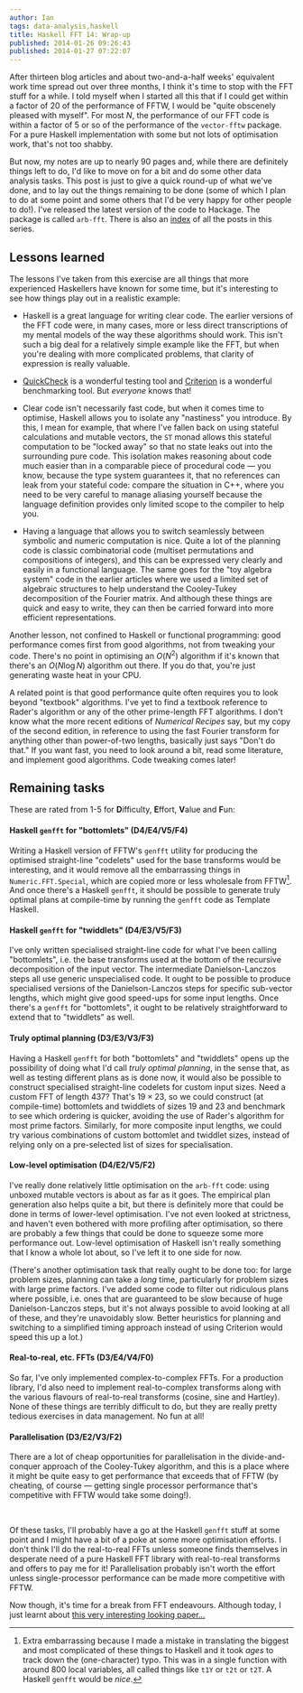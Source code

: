 ```yaml
---
author: Ian
tags: data-analysis,haskell
title: Haskell FFT 14: Wrap-up
published: 2014-01-26 09:26:43
published: 2014-01-27 07:22:07
---
```


After thirteen blog articles and about two-and-a-half weeks'
equivalent work time spread out over three months, I think it's time
to stop with the FFT stuff for a while.  I told myself when I started
all this that if I could get within a factor of 20 of the performance
of FFTW, I would be "quite obscenely pleased with myself".  For most
$N$, the performance of our FFT code is within a factor of 5 or so of
the performance of the `vector-fftw` package.  For a pure Haskell
implementation with some but not lots of optimisation work, that's not
too shabby.

But now, my notes are up to nearly 90 pages and, while there are
definitely things left to do, I'd like to move on for a bit and do
some other data analysis tasks.  This post is just to give a quick
round-up of what we've done, and to lay out the things remaining to be
done (some of which I plan to do at some point and some others that
I'd be very happy for other people to do!).  I've released the latest
version of the code to Hackage.  The package is called `arb-fft`.
There is also an [index][index] of all the posts in this series.

## Lessons learned

The lessons I've taken from this exercise are all things that more
experienced Haskellers have known for some time, but it's interesting
to see how things play out in a realistic example:

 * Haskell is a great language for writing clear code.  The earlier
   versions of the FFT code were, in many cases, more or less direct
   transcriptions of my mental models of the way these algorithms
   should work.  This isn't such a big deal for a relatively simple
   example like the FFT, but when you're dealing with more complicated
   problems, that clarity of expression is really valuable.

 * [QuickCheck][quickcheck] is a wonderful testing tool and
   [Criterion][criterion] is a wonderful benchmarking tool.  But
   *everyone* knows that!

 * Clear code isn't necessarily fast code, but when it comes time to
   optimise, Haskell allows you to isolate any "nastiness" you
   introduce.  By this, I mean for example, that where I've fallen
   back on using stateful calculations and mutable vectors, the `ST`
   monad allows this stateful computation to be "locked away" so that
   no state leaks out into the surrounding pure code.  This isolation
   makes reasoning about code much easier than in a comparable piece
   of procedural code &mdash; you know, because the type system guarantees
   it, that no references can leak from your stateful code: compare
   the situation in C++, where you need to be very careful to manage
   aliasing yourself because the language definition provides only
   limited scope to the compiler to help you.

 * Having a language that allows you to switch seamlessly between
   symbolic and numeric computation is nice.  Quite a lot of the
   planning code is classic combinatorial code (multiset permutations
   and compositions of integers), and this can be expressed very
   clearly and easily in a functional language.  The same goes for the
   "toy algebra system" code in the earlier articles where we used a
   limited set of algebraic structures to help understand the
   Cooley-Tukey decomposition of the Fourier matrix.  And although
   these things are quick and easy to write, they can then be carried
   forward into more efficient representations.

Another lesson, not confined to Haskell or functional programming:
good performance comes first from good algorithms, not from tweaking
your code.  There's no point in optimising an $O(N^2)$ algorithm if
it's known that there's an $O(N \log N)$ algorithm out there.  If you
do that, you're just generating waste heat in your CPU.

A related point is that good performance quite often requires you to
look beyond "textbook" algorithms.  I've yet to find a textbook
reference to Rader's algorithm or any of the other prime-length FFT
algorithms.  I don't know what the more recent editions of *Numerical
Recipes* say, but my copy of the second edition, in reference to using
the fast Fourier transform for anything other than power-of-two
lengths, basically just says "Don't do that."  If you want fast, you
need to look around a bit, read some literature, and implement good
algorithms.  Code tweaking comes later!

## Remaining tasks

These are rated from 1-5 for **D**ifficulty, **E**ffort, **V**alue and
**F**un:

#### Haskell `genfft` for "bottomlets" (**D**4/**E**4/**V**5/**F**4)

Writing a Haskell version of FFTW's `genfft` utility for producing the
optimised straight-line "codelets" used for the base transforms would
be interesting, and it would remove all the embarrassing things in
`Numeric.FFT.Special`, which are copied more or less wholesale from
FFTW[^1].  And once there's a Haskell `genfft`, it should be possible
to generate truly optimal plans at compile-time by running the
`genfft` code as Template Haskell.

#### Haskell `genfft` for "twiddlets" (**D**4/**E**3/**V**5/**F**3)

I've only written specialised straight-line code for what I've been
calling "bottomlets", i.e. the base transforms used at the bottom of
the recursive decomposition of the input vector.  The intermediate
Danielson-Lanczos steps all use generic unspecialised code.  It ought
to be possible to produce specialised versions of the
Danielson-Lanczos steps for specific sub-vector lengths, which might
give good speed-ups for some input lengths.  Once there's a `genfft`
for "bottomlets", it ought to be relatively straightforward to extend
that to "twiddlets" as well.

#### Truly optimal planning (**D**3/**E**3/**V**3/**F**3)

Having a Haskell `genfft` for both "bottomlets" and "twiddlets" opens
up the possibility of doing what I'd call *truly optimal planning*, in
the sense that, as well as testing different plans as is done now, it
would also be possible to construct specialised straight-line codelets
for custom input sizes.  Need a custom FFT of length 437?  That's $19
\times 23$, so we could construct (at compile-time) bottomlets and
twiddlets of sizes 19 and 23 and benchmark to see which ordering is
quicker, avoiding the use of Rader's algorithm for most prime factors.
Similarly, for more composite input lengths, we could try various
combinations of custom bottomlet and twiddlet sizes, instead of
relying only on a pre-selected list of sizes for specialisation.

#### Low-level optimisation (**D**4/**E**2/**V**5/**F**2)

I've really done relatively little optimisation on the `arb-fft` code:
using unboxed mutable vectors is about as far as it goes.  The
empirical plan generation also helps quite a bit, but there is
definitely more that could be done in terms of lower-level
optimisation.  I've not even looked at strictness, and haven't even
bothered with more profiling after optimisation, so there are probably
a few things that could be done to squeeze some more performance out.
Low-level optimisation of Haskell isn't really something that I know a
whole lot about, so I've left it to one side for now.

(There's another optimisation task that really ought to be done too:
for large problem sizes, planning can take a *long* time, particularly
for problem sizes with large prime factors.  I've added some code to
filter out ridiculous plans where possible, i.e. ones that are
guaranteed to be slow because of huge Danielson-Lanczos steps, but
it's not always possible to avoid looking at all of these, and they're
unavoidably slow.  Better heuristics for planning and switching to a
simplified timing approach instead of using Criterion would speed this
up a lot.)

#### Real-to-real, etc. FFTs (**D**3/**E**4/**V**4/**F**0)

So far, I've only implemented complex-to-complex FFTs.  For a
production library, I'd also need to implement real-to-complex
transforms along with the various flavours of real-to-real transforms
(cosine, sine and Hartley).  None of these things are terribly
difficult to do, but they are really pretty tedious exercises in data
management.  No fun at all!

#### Parallelisation (**D**3/**E**2/**V**3/**F**2)

There are a lot of cheap opportunities for parallelisation in the
divide-and-conquer approach of the Cooley-Tukey algorithm, and this is
a place where it might be quite easy to get performance that exceeds
that of FFTW (by cheating, of course &mdash; getting single processor
performance that's competitive with FFTW would take some doing!).

<br>

Of these tasks, I'll probably have a go at the Haskell `genfft` stuff
at some point and I might have a bit of a poke at some more
optimisation efforts.  I don't think I'll do the real-to-real FFTs
unless someone finds themselves in desperate need of a pure Haskell
FFT library with real-to-real transforms and offers to pay me for it!
Parallelisation probably isn't worth the effort unless
single-processor performance can be made more competitive with FFTW.

Now though, it's time for a break from FFT endeavours.  Although
today, I just learnt about
[this very interesting looking paper...][ffts]


[index]: /haskell-fft-index.html
[quickcheck]: http://hackage.haskell.org/package/QuickCheck
[criterion]: http://hackage.haskell.org/package/criterion
[ffts]: http://ieeexplore.ieee.org/xpl/login.jsp?tp=&arnumber=6557535

[^1]: Extra embarrassing because I made a mistake in translating the
      biggest and most complicated of these things to Haskell and it
      took *ages* to track down the (one-character) typo.  This was in
      a single function with around 800 local variables, all called
      things like `t1Y` or `t2t` or `t2T`.  A Haskell `genfft` would
      be *nice*.
